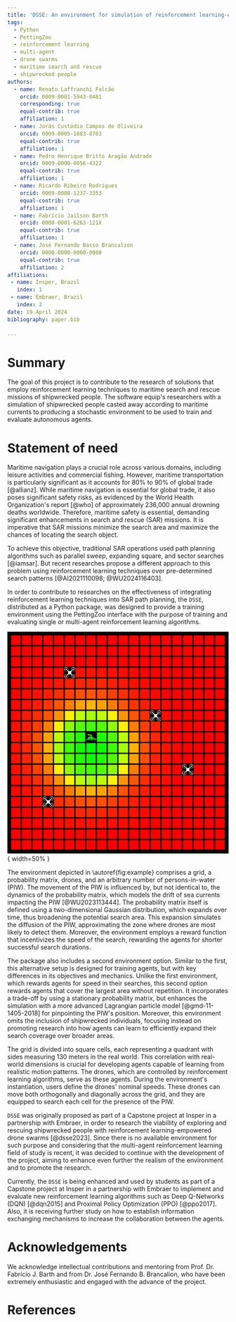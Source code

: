 ```yaml
---
title: 'DSSE: An environment for simulation of reinforcement learning-empowered drone swarm maritime search and rescue missions'
tags:
  - Python
  - PettingZoo
  - reinforcement learning
  - multi-agent
  - drone swarms
  - maritime search and rescue
  - shipwrecked people
authors:
  - name: Renato Laffranchi Falcão
    orcid: 0009-0001-5943-0481
    corresponding: true
    equal-contrib: true
    affiliation: 1
  - name: Jorás Custódio Campos de Oliveira
    orcid: 0009-0005-1883-8703
    equal-contrib: true
    affiliation: 1
  - name: Pedro Henrique Britto Aragão Andrade
    orcid: 0009-0000-0056-4322
    equal-contrib: true
    affiliation: 1
  - name: Ricardo Ribeiro Rodrigues
    orcid: 0009-0008-1237-3353
    equal-contrib: true
    affiliation: 1
  - name: Fabrício Jailson Barth
    orcid: 0000-0001-6263-121X
    equal-contrib: true
    affiliation: 1
  - name: José Fernando Basso Brancalion
    orcid: 0000-0000-0000-0000
    equal-contrib: true
    affiliation: 2
affiliations:
 - name: Insper, Brazil
   index: 1
 - name: Embraer, Brazil
   index: 2
date: 19 April 2024
bibliography: paper.bib

---
```


# Summary

The goal of this project is to contribute to the research of solutions that employ reinforcement learning techniques to maritime search and rescue missions of shipwrecked people. The software equip's researchers with a simulation of shipwrecked people casted away according to maritime currents to producing a stochastic environment to be used to train and evaluate autonomous agents.

# Statement of need

Maritime navigation plays a crucial role across various domains, including leisure activities and commercial fishing. However, maritime transportation is particularly significant as it accounts for 80% to 90% of global trade [@allianz]. While maritime navigation is essential for global trade, it also poses significant safety risks, as evidenced by the World Health Organization's report [@who] of approximately 236,000 annual drowning deaths worldwide. Therefore, maritime safety is essential, demanding significant enhancements in search and rescue (SAR) missions. It is imperative that SAR missions minimize the search area and maximize the chances of locating the search object.

To achieve this objective, traditional SAR operations used path planning algorithms such as parallel sweep, expanding square, and sector searches [@iamsar]. But recent researches propose a different approach to this problem using reinforcement learning techniques over pre-determined search patterns [@AI2021110098; @WU2024116403].

In order to contribute to researches on the effectiveness of integrating reinforcement learning techniques into SAR path planning, the `DSSE`, distributed as a Python package, was designed to provide a training environment using the PettingZoo interface with the purpose of training and evaluating single or multi-agent reinforcement learning algorithms.

![Simulation environment showcasing the algorithm's execution.\label{fig:example}](docs/pics/dsse-example.png){ width=50% }

The environment depicted in \autoref{fig:example} comprises a grid, a probability matrix, drones, and an arbitrary number of persons-in-water (PIW). The movement of the PIW is influenced by, but not identical to, the dynamics of the probability matrix, which models the drift of sea currents impacting the PIW [@WU2023113444]. The probability matrix itself is defined using a two-dimensional Gaussian distribution, which expands over time, thus broadening the potential search area. This expansion simulates the diffusion of the PIW, approximating the zone where drones are most likely to detect them. Moreover, the environment employs a reward function that incentivizes the speed of the search, rewarding the agents for shorter successful search durations.

The package also includes a second environment option. Similar to the first, this alternative setup is designed for training agents, but with key differences in its objectives and mechanics. Unlike the first environment, which rewards agents for speed in their searches, this second option rewards agents that cover the largest area without repetition. It incorporates a trade-off by using a stationary probability matrix, but enhances the simulation with a more advanced Lagrangian particle model [@gmd-11-1405-2018] for pinpointing the PIW's position. Moreover, this environment omits the inclusion of shipwrecked individuals, focusing instead on promoting research into how agents can learn to efficiently expand their search coverage over broader areas.

The grid is divided into square cells, each representing a quadrant with sides measuring 130 meters in the real world. This correlation with real-world dimensions is crucial for developing agents capable of learning from realistic motion patterns. The drones, which are controlled by reinforcement learning algorithms, serve as these agents. During the environment's instantiation, users define the drones' nominal speeds. These drones can move both orthogonally and diagonally across the grid, and they are equipped to search each cell for the presence of the PIW.

`DSSE` was originally proposed as part of a Capstone project at Insper in a partnership with Embraer, in order to research the viabillity of exploring and rescuing shipwrecked people with reinforcement learning-empowered drone swarms [@dsse2023]. Since there is no available environment for such purpose and considering that the multi-agent reinforcement learning field of study is recent, it was decided to continue with the development of the project, aiming to enhance even further the realism of the environment and to promote the research.

Currently, the `DSSE` is being enhanced and used by students as part of a Capstone project at Insper in a partnership with Embraer to implement and evaluate new reinforcement learning algorithms such as Deep Q-Networks (DQN) [@dqn2015] and Proximal Policy Optimization (PPO) [@ppo2017]. Also, it is receiving further study on how to establish information exchanging mechanisms to increase the collaboration between the agents.

# Acknowledgements

We acknowledge intellectual contributions and mentoring from Prof. Dr. Fabrício J. Barth and from Dr. José Fernando B. Brancalion, who have been extremely enthusiastic and engaged with the advance of the project.

# References
